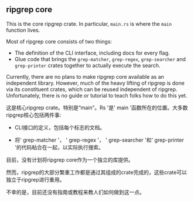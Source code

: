 ripgrep core
------------

This is the core ripgrep crate. In particular, `main.rs` is where the `main`
function lives.

Most of ripgrep core consists of two things:

* The definition of the CLI interface, including docs for every flag.
* Glue code that brings the `grep-matcher`, `grep-regex`, `grep-searcher` and
  `grep-printer` crates together to actually execute the search.

Currently, there are no plans to make ripgrep core available as an independent
library. However, much of the heavy lifting of ripgrep is done via its
constituent crates, which can be reused independent of ripgrep. Unfortunately,
there is no guide or tutorial to teach folks how to do this yet.

这是核心ripgrep crate。特别是“main”。Rs '是' main '函数所在的位置。大多数ripgrep核心包括两件事:

* CLI接口的定义，包括每个标志的文档。

* 将' grep-matcher '， ' grep-regex '， ' grep-searcher '和' grep-printer '的代码粘合在一起，以实际执行搜索。

目前，没有计划将ripgrep core作为一个独立的库提供。

然而，ripgrep的大部分繁重工作都是通过其组成的crate完成的，这些crate可以独立于ripgrep进行重用。

不幸的是，目前还没有指南或教程来教人们如何做到这一点。
